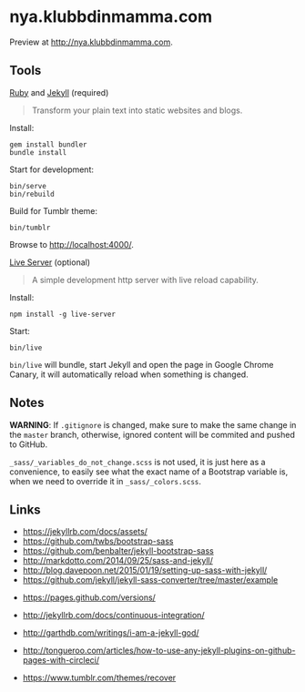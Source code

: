 # nya.klubbdinmamma.com

Preview at http://nya.klubbdinmamma.com.

## Tools

[Ruby](https://www.ruby-lang.org/en/) and [Jekyll](https://jekyllrb.com/) (required)

> Transform your plain text into static websites and blogs.

Install:

    gem install bundler
    bundle install

Start for development:

    bin/serve
    bin/rebuild

Build for Tumblr theme:

    bin/tumblr

Browse to [http://localhost:4000/](http://localhost:4000/).

[Live Server](https://github.com/tapio/live-server) (optional)

> A simple development http server with live reload capability.

Install:

    npm install -g live-server

Start:

    bin/live

`bin/live` will bundle, start Jekyll and open the page in Google Chrome Canary, it will automatically reload when something is changed.

## Notes

**WARNING**: If `.gitignore` is changed, make sure to make the same change in the `master` branch, otherwise, ignored content will be commited and pushed to GitHub.

`_sass/_variables_do_not_change.scss` is not used, it is just here as a convenience, to easily see what the exact name of a Bootstrap variable is, when we need to override it in `_sass/_colors.scss`.

## Links

* https://jekyllrb.com/docs/assets/
* https://github.com/twbs/bootstrap-sass
* https://github.com/benbalter/jekyll-bootstrap-sass
* http://markdotto.com/2014/09/25/sass-and-jekyll/
* http://blog.davepoon.net/2015/01/19/setting-up-sass-with-jekyll/
* https://github.com/jekyll/jekyll-sass-converter/tree/master/example

<!-- -->

* https://pages.github.com/versions/
* http://jekyllrb.com/docs/continuous-integration/
* http://garthdb.com/writings/i-am-a-jekyll-god/

* http://tongueroo.com/articles/how-to-use-any-jekyll-plugins-on-github-pages-with-circleci/

* https://www.tumblr.com/themes/recover
